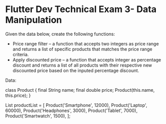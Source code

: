 # Flutter Dev Technical Exam 3- Data Manipulation

Given the data below, create the following functions:

- Price range filter – a function that accepts two integers as price range and returns a list of specific products that matches the price range criteria.
- Apply discounted price – a function that accepts integer as percentage discount and returns a list of all products with their respective new discounted price based on the inputed percentage discount.

Data:

class Product {
  final String name;
  final double price;
  Product(this.name, this.price);
}

List<Product> productList = [
    Product('Smartphone', 12000),
    Product('Laptop', 60000),
    Product('Headphones', 3000),
    Product('Tablet', 7000),
    Product('Smartwatch', 1500),
  ];
